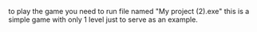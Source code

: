 to play the game you need to run file named "My project (2).exe"
this is a simple game with only 1 level just to serve as an example.
